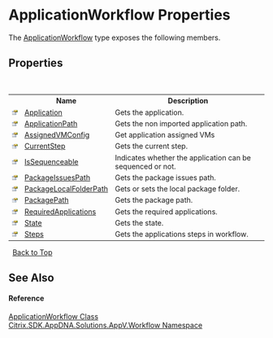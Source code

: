 # ApplicationWorkflow Properties
 

The <a href="T_Citrix_SDK_AppDNA_Solutions_AppV_Workflow_ApplicationWorkflow">ApplicationWorkflow</a> type exposes the following members.


## Properties
&nbsp;<table><tr><th></th><th>Name</th><th>Description</th></tr><tr><td>![Public property](media/pubproperty.gif "Public property")</td><td><a href="P_Citrix_SDK_AppDNA_Solutions_AppV_Workflow_ApplicationWorkflow_Application">Application</a></td><td>
Gets the application.</td></tr><tr><td>![Public property](media/pubproperty.gif "Public property")</td><td><a href="P_Citrix_SDK_AppDNA_Solutions_AppV_Workflow_ApplicationWorkflow_ApplicationPath">ApplicationPath</a></td><td>
Gets the non imported application path.</td></tr><tr><td>![Public property](media/pubproperty.gif "Public property")</td><td><a href="P_Citrix_SDK_AppDNA_Solutions_AppV_Workflow_ApplicationWorkflow_AssignedVMConfig">AssignedVMConfig</a></td><td>
Get application assigned VMs</td></tr><tr><td>![Public property](media/pubproperty.gif "Public property")</td><td><a href="P_Citrix_SDK_AppDNA_Solutions_AppV_Workflow_ApplicationWorkflow_CurrentStep">CurrentStep</a></td><td>
Gets the current step.</td></tr><tr><td>![Public property](media/pubproperty.gif "Public property")</td><td><a href="P_Citrix_SDK_AppDNA_Solutions_AppV_Workflow_ApplicationWorkflow_IsSequenceable">IsSequenceable</a></td><td>
Indicates whether the application can be sequenced or not.</td></tr><tr><td>![Public property](media/pubproperty.gif "Public property")</td><td><a href="P_Citrix_SDK_AppDNA_Solutions_AppV_Workflow_ApplicationWorkflow_PackageIssuesPath">PackageIssuesPath</a></td><td>
Gets the package issues path.</td></tr><tr><td>![Public property](media/pubproperty.gif "Public property")</td><td><a href="P_Citrix_SDK_AppDNA_Solutions_AppV_Workflow_ApplicationWorkflow_PackageLocalFolderPath">PackageLocalFolderPath</a></td><td>
Gets or sets the local package folder.</td></tr><tr><td>![Public property](media/pubproperty.gif "Public property")</td><td><a href="P_Citrix_SDK_AppDNA_Solutions_AppV_Workflow_ApplicationWorkflow_PackagePath">PackagePath</a></td><td>
Gets the package path.</td></tr><tr><td>![Public property](media/pubproperty.gif "Public property")</td><td><a href="P_Citrix_SDK_AppDNA_Solutions_AppV_Workflow_ApplicationWorkflow_RequiredApplications">RequiredApplications</a></td><td>
Gets the required applications.</td></tr><tr><td>![Public property](media/pubproperty.gif "Public property")</td><td><a href="P_Citrix_SDK_AppDNA_Solutions_AppV_Workflow_ApplicationWorkflow_State">State</a></td><td>
Gets the state.</td></tr><tr><td>![Public property](media/pubproperty.gif "Public property")</td><td><a href="P_Citrix_SDK_AppDNA_Solutions_AppV_Workflow_ApplicationWorkflow_Steps">Steps</a></td><td>
Gets the applications steps in workflow.</td></tr></table>&nbsp;
<a href="#applicationworkflow-properties">Back to Top</a>

## See Also


#### Reference
<a href="T_Citrix_SDK_AppDNA_Solutions_AppV_Workflow_ApplicationWorkflow">ApplicationWorkflow Class</a><br /><a href="N_Citrix_SDK_AppDNA_Solutions_AppV_Workflow">Citrix.SDK.AppDNA.Solutions.AppV.Workflow Namespace</a><br />